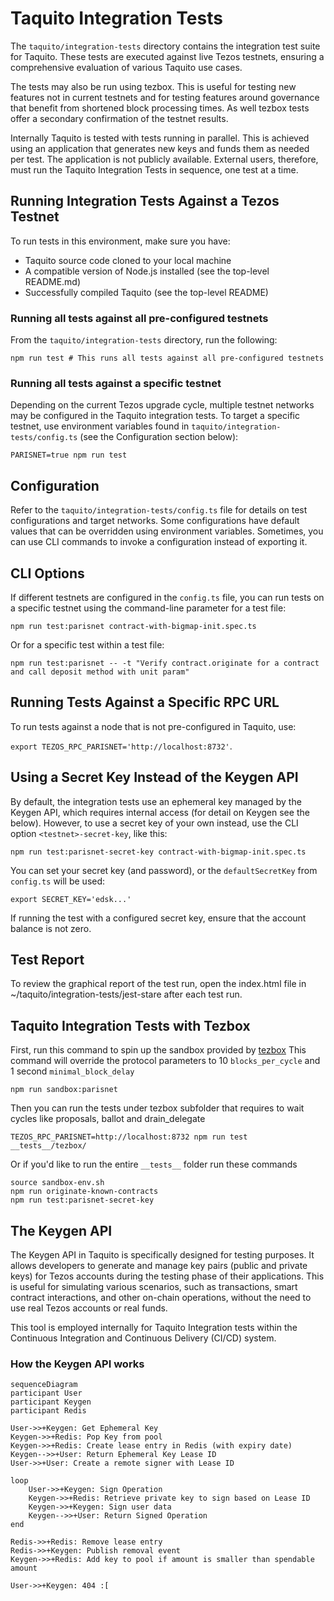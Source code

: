 # Taquito Integration Tests


The `taquito/integration-tests` directory contains the integration test suite for Taquito. These tests are executed against live Tezos testnets, ensuring a comprehensive evaluation of various Taquito use cases.

The tests may also be run using tezbox. This is useful for testing new features not in current testnets and for testing features around governance that benefit from shortened block processing times. As well tezbox tests offer a secondary confirmation of the testnet results.

Internally Taquito is tested with tests running in parallel. This is achieved using an application that generates new keys and funds them as needed per test.
The application is not publicly available. External users, therefore, must run the Taquito Integration Tests in sequence, one test at a time.

## Running Integration Tests Against a Tezos Testnet


To run tests in this environment, make sure you have:


- Taquito source code cloned to your local machine
- A compatible version of Node.js installed (see the top-level README.md)
- Successfully compiled Taquito (see the top-level README)


### Running all tests against all pre-configured testnets


From the `taquito/integration-tests` directory, run the following:


```
npm run test # This runs all tests against all pre-configured testnets
```


### Running all tests against a specific testnet


Depending on the current Tezos upgrade cycle, multiple testnet networks may be configured in the Taquito integration tests. To target a specific testnet, use environment variables found in `taquito/integration-tests/config.ts` (see the Configuration section below):


```
PARISNET=true npm run test
```

## Configuration

Refer to the `taquito/integration-tests/config.ts` file for details on test configurations and target networks. Some configurations have default values that can be overridden using environment variables. Sometimes, you can use CLI commands to invoke a configuration instead of exporting it.


## CLI Options


If different testnets are configured in the `config.ts` file, you can run tests on a specific testnet using the command-line parameter for a test file:


```
npm run test:parisnet contract-with-bigmap-init.spec.ts
```


Or for a specific test within a test file:


```
npm run test:parisnet -- -t "Verify contract.originate for a contract and call deposit method with unit param"
```


## Running Tests Against a Specific RPC URL


To run tests against a node that is not pre-configured in Taquito, use:


`export TEZOS_RPC_PARISNET='http://localhost:8732'`.

## Using a Secret Key Instead of the Keygen API


By default, the integration tests use an ephemeral key managed by the Keygen API, which requires internal access (for detail on Keygen see the below). However, to use a secret key of your own instead, use the CLI option `<testnet>-secret-key`, like this:


```
npm run test:parisnet-secret-key contract-with-bigmap-init.spec.ts
```


You can set your secret key (and password), or the `defaultSecretKey` from `config.ts` will be used:


```
export SECRET_KEY='edsk...'
```


If running the test with a configured secret key, ensure that the account balance is not zero.


## Test Report


To review the graphical report of the test run, open the index.html file in ~/taquito/integration-tests/jest-stare after each test run.


## Taquito Integration Tests with Tezbox

First, run this command to spin up the sandbox provided by [tezbox](https://github.com/tez-capital/tezbox)
This command will override the protocol parameters to 10 `blocks_per_cycle` and 1 second `minimal_block_delay`
```
npm run sandbox:parisnet
```
Then you can run the tests under tezbox subfolder that requires to wait cycles like proposals, ballot and drain_delegate
```
TEZOS_RPC_PARISNET=http://localhost:8732 npm run test __tests__/tezbox/
```
Or if you'd like to run the entire `__tests__` folder run these commands
```
source sandbox-env.sh
npm run originate-known-contracts
npm run test:parisnet-secret-key
```

## The Keygen API

The Keygen API in Taquito is specifically designed for testing purposes. It allows developers to generate and manage key pairs (public and private keys) for Tezos accounts during the testing phase of their applications. This is useful for simulating various scenarios, such as transactions, smart contract interactions, and other on-chain operations, without the need to use real Tezos accounts or real funds.

This tool is employed internally for Taquito Integration tests within the Continuous Integration and Continuous Delivery (CI/CD) system.

### How the Keygen API works

```mermaid
sequenceDiagram
participant User
participant Keygen
participant Redis

User->>+Keygen: Get Ephemeral Key
Keygen->>+Redis: Pop Key from pool
Keygen->>+Redis: Create lease entry in Redis (with expiry date)
Keygen-->>+User: Return Ephemeral Key Lease ID
User->>+User: Create a remote signer with Lease ID

loop
    User->>+Keygen: Sign Operation
    Keygen->>+Redis: Retrieve private key to sign based on Lease ID
    Keygen->>+Keygen: Sign user data
    Keygen-->>+User: Return Signed Operation
end

Redis->>+Redis: Remove lease entry
Redis->>+Keygen: Publish removal event
Keygen->>+Redis: Add key to pool if amount is smaller than spendable amount

User->>+Keygen: 404 :[
```